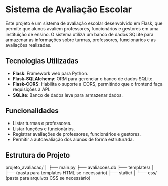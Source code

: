 # Sistema de Avaliação Escolar

Este projeto é um sistema de avaliação escolar desenvolvido em Flask, que permite que alunos avaliem professores, funcionários e gestores em uma instituição de ensino. O sistema utiliza um banco de dados SQLite para armazenar as informações sobre turmas, professores, funcionários e as avaliações realizadas.

## Tecnologias Utilizadas

- **Flask**: Framework web para Python.
- **Flask-SQLAlchemy**: ORM para gerenciar o banco de dados SQLite.
- **Flask-CORS**: Habilita o suporte a CORS, permitindo que o frontend faça requisições à API.
- **SQLite**: Banco de dados leve para armazenar dados.

## Funcionalidades

- Listar turmas e professores.
- Listar funções e funcionários.
- Registrar avaliações de professores, funcionários e gestores.
- Permitir a autoavaliação dos alunos de forma estruturada.

## Estrutura do Projeto

projeto_avaliacao/ │ 
├── main.py 
├── avaliacoes.db 
├── templates/ 
│ ├── (pasta para templates HTML se necessário) 
  ├── static/ 
  │ └── css/ (pasta para arquivos CSS se necessário)
